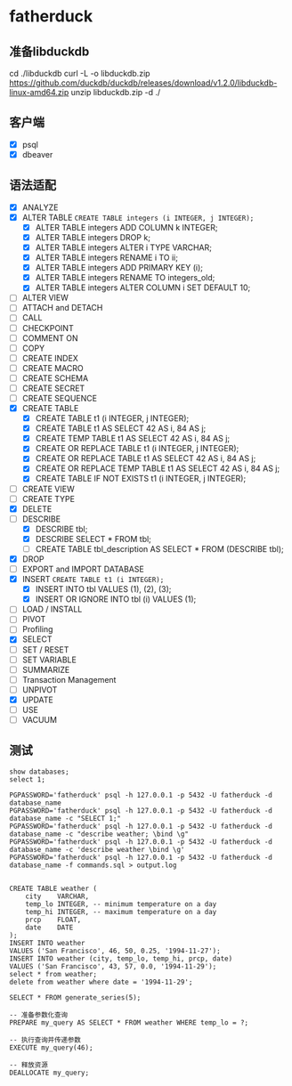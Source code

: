 # fatherduck

## 准备libduckdb
cd ./libduckdb
curl -L -o libduckdb.zip https://github.com/duckdb/duckdb/releases/download/v1.2.0/libduckdb-linux-amd64.zip
unzip libduckdb.zip -d ./

## 客户端
- [X] psql
- [X] dbeaver

## 语法适配
- [X] ANALYZE
- [X] ALTER TABLE `CREATE TABLE integers (i INTEGER, j INTEGER);`
    - [X] ALTER TABLE integers ADD COLUMN k INTEGER;
    - [X] ALTER TABLE integers DROP k;
    - [X] ALTER TABLE integers ALTER i TYPE VARCHAR;
    - [X] ALTER TABLE integers RENAME i TO ii;
    - [X] ALTER TABLE integers ADD PRIMARY KEY (i);
    - [X] ALTER TABLE integers RENAME TO integers_old;
    - [X] ALTER TABLE integers ALTER COLUMN i SET DEFAULT 10;
- [ ] ALTER VIEW
- [ ] ATTACH and DETACH
- [ ] CALL
- [ ] CHECKPOINT
- [ ] COMMENT ON
- [ ] COPY
- [ ] CREATE INDEX
- [ ] CREATE MACRO
- [ ] CREATE SCHEMA
- [ ] CREATE SECRET
- [ ] CREATE SEQUENCE
- [X] CREATE TABLE
    - [X] CREATE TABLE t1 (i INTEGER, j INTEGER);
    - [X] CREATE TABLE t1 AS SELECT 42 AS i, 84 AS j;
    - [X] CREATE TEMP TABLE t1 AS SELECT 42 AS i, 84 AS j;
    - [X] CREATE OR REPLACE TABLE t1 (i INTEGER, j INTEGER);
    - [X] CREATE OR REPLACE TABLE t1 AS SELECT 42 AS i, 84 AS j;
    - [X] CREATE OR REPLACE TEMP TABLE t1 AS SELECT 42 AS i, 84 AS j;
    - [X] CREATE TABLE IF NOT EXISTS t1 (i INTEGER, j INTEGER);
- [ ] CREATE VIEW
- [ ] CREATE TYPE
- [X] DELETE
- [ ] DESCRIBE
    - [X] DESCRIBE tbl;
    - [X] DESCRIBE SELECT * FROM tbl;
    - [ ] CREATE TABLE tbl_description AS SELECT * FROM (DESCRIBE tbl);
- [X] DROP
- [ ] EXPORT and IMPORT DATABASE
- [X] INSERT `CREATE TABLE t1 (i INTEGER);`
    - [X] INSERT INTO tbl VALUES (1), (2), (3);
    - [X] INSERT OR IGNORE INTO tbl (i) VALUES (1);
- [ ] LOAD / INSTALL
- [ ] PIVOT
- [ ] Profiling
- [X] SELECT
- [ ] SET / RESET
- [ ] SET VARIABLE
- [ ] SUMMARIZE
- [ ] Transaction Management
- [ ] UNPIVOT
- [X] UPDATE
- [ ] USE
- [ ] VACUUM

## 测试
```
show databases;
select 1;

PGPASSWORD='fatherduck' psql -h 127.0.0.1 -p 5432 -U fatherduck -d database_name
PGPASSWORD='fatherduck' psql -h 127.0.0.1 -p 5432 -U fatherduck -d database_name -c "SELECT 1;"
PGPASSWORD='fatherduck' psql -h 127.0.0.1 -p 5432 -U fatherduck -d database_name -c "describe weather; \bind \g"
PGPASSWORD='fatherduck' psql -h 127.0.0.1 -p 5432 -U fatherduck -d database_name -c 'describe weather \bind \g'
PGPASSWORD='fatherduck' psql -h 127.0.0.1 -p 5432 -U fatherduck -d database_name -f commands.sql > output.log


CREATE TABLE weather (
    city    VARCHAR,
    temp_lo INTEGER, -- minimum temperature on a day
    temp_hi INTEGER, -- maximum temperature on a day
    prcp    FLOAT,
    date    DATE
);
INSERT INTO weather
VALUES ('San Francisco', 46, 50, 0.25, '1994-11-27');
INSERT INTO weather (city, temp_lo, temp_hi, prcp, date)
VALUES ('San Francisco', 43, 57, 0.0, '1994-11-29');
select * from weather;
delete from weather where date = '1994-11-29';

SELECT * FROM generate_series(5);

-- 准备参数化查询
PREPARE my_query AS SELECT * FROM weather WHERE temp_lo = ?;

-- 执行查询并传递参数
EXECUTE my_query(46);

-- 释放资源
DEALLOCATE my_query;
```
